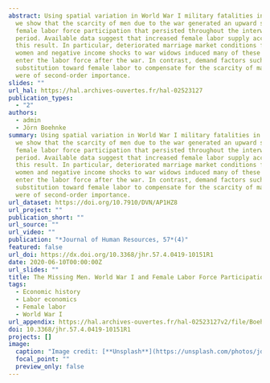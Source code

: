 ```yaml
---
abstract: Using spatial variation in World War I military fatalities in France,
  we show that the scarcity of men due to the war generated an upward shift in
  female labor force participation that persisted throughout the interwar
  period. Available data suggest that increased female labor supply accounts for
  this result. In particular, deteriorated marriage market conditions for single
  women and negative income shocks to war widows induced many of these women to
  enter the labor force after the war. In contrast, demand factors such as
  substitution toward female labor to compensate for the scarcity of male labor
  were of second-order importance.
slides: ""
url_hal: https://hal.archives-ouvertes.fr/hal-02523127
publication_types:
  - "2"
authors:
  - admin
  - Jörn Boehnke
summary: Using spatial variation in World War I military fatalities in France,
  we show that the scarcity of men due to the war generated an upward shift in
  female labor force participation that persisted throughout the interwar
  period. Available data suggest that increased female labor supply accounts for
  this result. In particular, deteriorated marriage market conditions for single
  women and negative income shocks to war widows induced many of these women to
  enter the labor force after the war. In contrast, demand factors such as
  substitution toward female labor to compensate for the scarcity of male labor
  were of second-order importance.
url_dataset: https://doi.org/10.7910/DVN/AP1HZ8
url_project: ""
publication_short: ""
url_source: ""
url_video: ""
publication: "*Journal of Human Resources, 57*(4)"
featured: false
url_doi: https://dx.doi.org/10.3368/jhr.57.4.0419-10151R1
date: 2020-06-10T00:00:00Z
url_slides: ""
title: The Missing Men. World War I and Female Labor Force Participation
tags:
  - Economic history
  - Labor economics
  - Female labor
  - World War I
url_appendix: https://hal.archives-ouvertes.fr/hal-02523127v2/file/Boehnke%20and%20Gay%20%282020%29%20Online%20Appendix.pdf
doi: 10.3368/jhr.57.4.0419-10151R1
projects: []
image:
  caption: "Image credit: [**Unsplash**](https://unsplash.com/photos/jdD8gXaTZsc)"
  focal_point: ""
  preview_only: false
---
```

